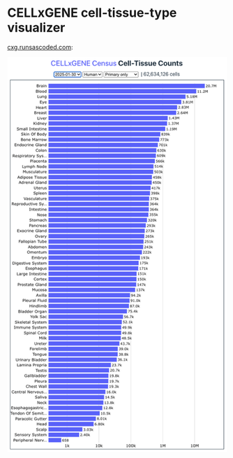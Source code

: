 # CELLxGENE cell-tissue-type visualizer

[cxg.runsascoded.com]:

[![](public/census.png)][cxg.runsascoded.com]

[cxg.runsascoded.com]: https://cxg.runsascoded.com

